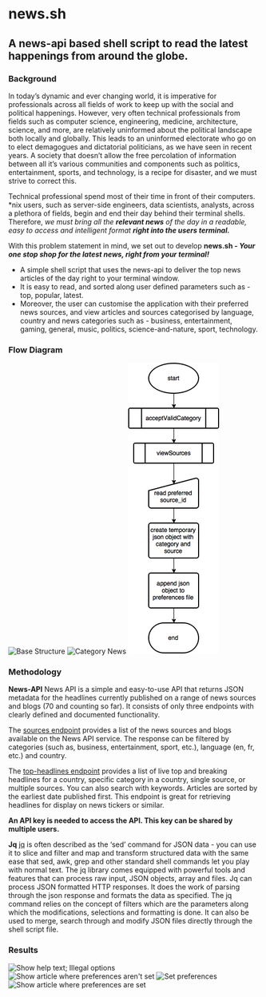 # news.sh
## A news-api based shell script to read the latest happenings from around the globe.

### Background
In today’s dynamic and ever changing world, it is imperative for professionals across all fields of work to keep up with the social and political happenings. However, very often technical professionals from fields such as computer science, engineering, medicine, architecture, science, and more, are relatively uninformed about the political landscape both locally and globally. This leads to an uninformed electorate who go on to elect demagogues and dictatorial politicians, as we have seen in recent years. A society that doesn’t allow the free percolation of information between all it’s various communities and components such as politics, entertainment, sports, and technology, is a recipe for disaster, and we must strive to correct this.

Technical professional spend most of their time in front of their computers. \*nix users, such as server-side engineers, data scientists, analysts, across a plethora of fields, begin and end their day behind their terminal shells. Therefore, *we must bring all the **relevant news** of the day in a readable, easy to access and intelligent format **right into the users terminal.***

With this problem statement in mind, we set out to develop **news.sh - *Your one stop shop for the latest news, right from your terminal!*** 
* A simple shell script that uses the news-api to deliver the top news articles of the day right to your terminal window. 
* It is easy to read, and sorted along user defined parameters such as - top, popular, latest. 
* Moreover, the user can customise the application with their preferred news sources, and view articles and sources categorised by language, country and news categories such as - business, entertainment, gaming, general, music, politics, science-and-nature, sport, technology.

### Flow Diagram
![Base Structure](/images/base-structure.png)
![Category News](/images/category-news.png)
![Set Sources](/images/set-sources.png)

### Methodology
**News-API**
News API is a simple and easy-to-use API that returns JSON metadata for the headlines currently published on a range of news sources and blogs (70 and counting so far). It consists of only three endpoints with clearly defined and documented functionality.

The [sources endpoint](https://newsapi.org/v2/sources) provides a list of the news sources and blogs available on the News API service. The response can be filtered by categories (such as, business, entertainment, sport, etc.), language (en, fr, etc.) and country.

The [top-headlines endpoint](https://newsapi.org/v2/top-headlines) provides a list of live top and breaking headlines for a country, specific category in a country, single source, or multiple sources. You can also search with keywords. Articles are sorted by the earliest date published first. This endpoint is great for retrieving headlines for display on news tickers or similar.

**An API key is needed to access the API. This key can be shared by multiple users.**

**Jq**
[jq](https://stedolan.github.io/jq/) is often described as the ‘sed’ command for JSON data - you can use it to slice and filter and map and transform structured data with the same ease that sed, awk, grep and other standard shell commands let you play with normal text.
The jq library comes equipped with powerful tools and features that can process raw input, JSON objects, array and files. 
Jq can process JSON formatted HTTP responses. It does the work of parsing through the json response and formats the data as specified. The jq command relies on the concept of filters which are the parameters along which the modifications, selections and formatting is done. It can also be used to merge, search through and modify JSON files directly through the shell script file.


### Results
![Show help text; Illegal options](/images/ss1.png)
![Show article where preferences aren't set](/images/ss2.png)
![Set preferences](/images/ss3.png)
![Show article where preferences are set](/images/ss4.png)